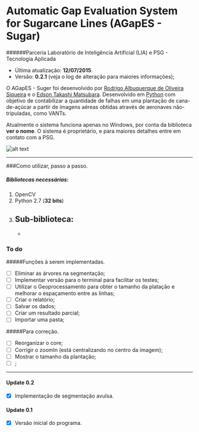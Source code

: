 **A**utomatic **Gap** **E**valuation **S**ystem for Sugarcane Lines (AGapES - Sugar)
==========================
######Parceria Laboratório de Inteligência Artificial (LIA) e PSG - Tecnologia Aplicada
- Última atualização: **12/07/2015**.
- Versão: **0.2.1** (veja o log de alteração para maiores informações);

O AGapES - Suger foi desenvolvido por [Rodrigo Albuquerque de Oliveira Siqueira](http://lattes.cnpq.br/6242098395565903) e o [Edson Takashi Matsubara](facom.ufms.br/~edsontm/). Desenvolvido em [Python](https://www.python.org/) com objetivo de contabilizar a quantidade de falhas em uma plantação de cana-de-açúcar a partir de imagens aéreas obtidas através de aeronaves não-tripuladas, como VANTs.

Atualmente o sistema funciona apenas no Windows, por conta da biblioteca **ver o nome**. O sistema é proprietário, e para maiores detalhes entre em contato com a PSG. 

![alt text](http://www.psgtecnologiaaplicada.com.br/Theme/Images/visao_aerea_plantacao_cana.png)

-----------------------

###Como utilizar, passo a passo.
##### Bibliotecas necessárias:
1. OpenCV
2. Python 2.7 (**32 bits**) 
3. Sub-biblioteca:
    -  
    -


### To do
#####Funções à serem implementadas.
- [ ] Eliminar as árvores na segmentação;
- [ ] Implementar versão para o terminal para facilitar os testes;
- [ ] Utilizar o Geoprocessamento para obter o tamanho da platação e melhorar o espaçamento entre as linhas;
- [ ] Criar o relatório;
- [ ] Salvar os dados;
- [ ] Criar um resultado parcial;
- [ ] Importar uma pasta;

#####Para correção.
- [ ] Reorganizar o core;
- [ ] Corrigir o zoomIn (está centralizando no centro da imagem);
- [ ] Mostrar o tamanho da plantação;
- [ ] ;

-----------------------
#### Update 0.2
- [X] Implementação de segmentação avulsa.

#### Update 0.1
- [X] Versão inicial do programa.